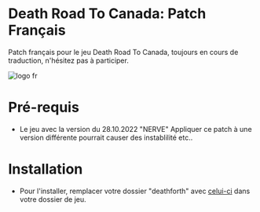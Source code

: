 # Death Road To Canada: Patch Français
Patch français pour le jeu Death Road To Canada, 
toujours en cours de traduction, n'hésitez pas à participer.

![logo fr](https://user-images.githubusercontent.com/56938765/200113672-6e05a726-db3c-4f8d-b30f-8cac1f75341d.png)

# Pré-requis
- Le jeu avec la version du 28.10.2022 "NERVE"
Appliquer ce patch à une version différente pourrait causer des instablilité etc..

# Installation
- Pour l'installer, remplacer votre dossier "deathforth" avec [celui-ci](https://github.com/Limeen/death-road-to-canada-fr/releases/download/Incomplet/deathforth.zip) dans votre dossier de jeu.
